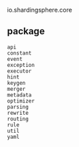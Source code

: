 io.shardingsphere.core
## package
```
api
constant
event
exception
executor
hint
keygen
merger
metadata
optimizer
parsing
rewrite
routing
rule
util
yaml
```